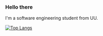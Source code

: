 ### Hello there

I'm a software engineering student from UU.


[![Top Langs](https://github-readme-stats.vercel.app/api/top-langs/?username=Probatio-Diabolica)](https://github.com/Probatio-Diabolica/github-readme-stats)
